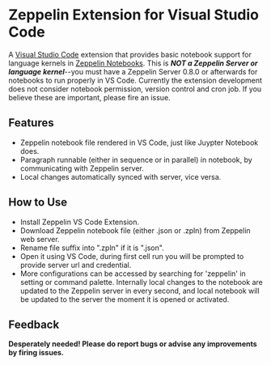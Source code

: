 # Zeppelin Extension for Visual Studio Code

A [Visual Studio Code](https://code.visualstudio.com/) extension that provides basic notebook support for language kernels in [Zeppelin Notebooks](https://zeppelin.apache.org/). This is _**NOT a Zeppelin Server or language kernel**_--you must have a Zeppelin Server 0.8.0 or afterwards for notebooks to run properly in VS Code.
Currently the extension development does not consider notebook permission, version control and cron job. If you believe these are important, please fire an issue.

## Features
* Zeppelin notebook file rendered in VS Code, just like Juypter Notebook does.
* Paragraph runnable (either in sequence or in parallel) in notebook, by communicating with Zeppelin server.
* Local changes automatically synced with server, vice versa.

## How to Use
* Install Zeppelin VS Code Extension.
* Download Zeppelin notebook file (either .json or .zpln) from Zeppelin web server.
* Rename file suffix into ".zpln" if it is ".json".
* Open it using VS Code, during first cell run you will be prompted to provide server url and credential.
* More configurations can be accessed by searching for 'zeppelin' in setting or command palette.
Internally local changes to the notebook are updated to the Zeppelin server in every second,
  and local notebook will be updated to the server the moment it is opened or activated.

## Feedback
__Desperately needed! Please do report bugs or advise any improvements by firing issues.__
